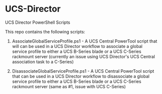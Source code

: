# UCS-Director
UCS Director PowerShell Scripts

This repo contains the following scripts:

1) AssociateGlobalServiceProfile.ps1 - A UCS Central PowerTool script that will can be used in a UCS Director workflow to associate a global service profile to either a UCS B-Series blade or a UCS C-Series rackmount server (currently an issue using UCS Director's UCS Central association task to a C-Series)

2) DisassociateGlobalServiceProfile.ps1 - A UCS Central PowerTool script that can be used in a UCS Director workflow to disassociate a global service profile to either a UCS B-Series blade or a UCS C-Series rackmount server (same as #1, issue with UCS C-Series)